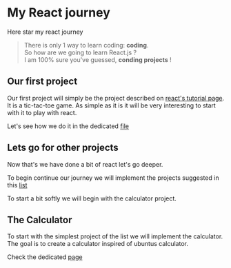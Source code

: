 # My React journey

Here star my react journey

> There is only 1 way to learn coding: **coding**.  
So how are we going to learn React.js ?  
I am 100% sure you've guessed, **conding projects** !

## Our first project

Our first project will simply be the project described on [react's tutorial page](https://reactjs.org/tutorial/tutorial.html).  
It is a tic-tac-toe game. As simple as it is it will be very interesting to start with it to play with react.

Let's see how we do it in the dedicated [file](./tic-tac-toe/tic-tac-toe.md)

## Lets go for other projects

Now that's we have done a bit of react let's go deeper.

To begin continue our journey we will implement the projects suggested in this [list](https://www.upgrad.com/blog/react-project-ideas-topics-beginners)

To start a bit softly we will begin with the calculator project.

## The Calculator

To start with the simplest project of the list we will implement the calculator.
The goal is to create a calculator inspired of ubuntus calculator.

Check the dedicated [page](./calculator/calculator.md)